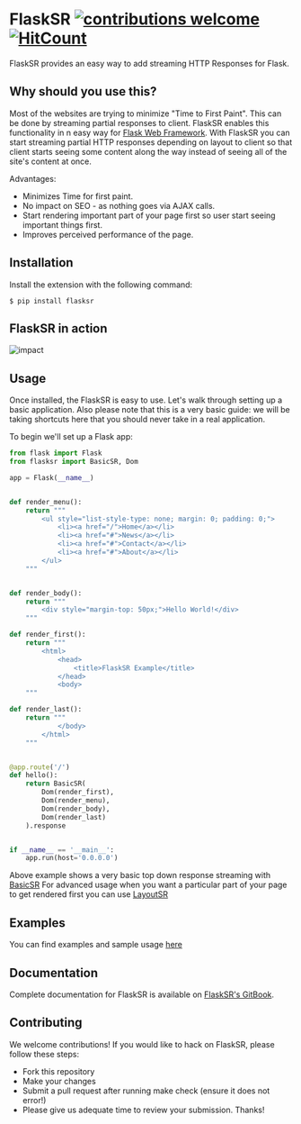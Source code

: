 # FlaskSR [![contributions welcome](https://img.shields.io/badge/contributions-welcome-brightgreen.svg?style=flat)](https://github.com/dwyl/esta/issues) [![HitCount](https://hitt.herokuapp.com/{username||org}/{project-name}.svg)](https://github.com/{username||org}/{project-name})


FlaskSR provides an easy way to add streaming HTTP Responses for Flask.

## Why should you use this?

Most of the websites are trying to minimize "Time to First Paint". This can be done by streaming partial responses to client. FlaskSR enables this functionality in n easy way for [Flask Web Framework](http://flask.pocoo.org/). With FlaskSR you can start streaming partial HTTP responses depending on layout to client so that client starts seeing some content along the way instead of seeing all of the site's content at once.

Advantages:
 - Minimizes Time for first paint.
 - No impact on SEO - as nothing goes via AJAX calls.
 - Start rendering important part of your page first so user start seeing important things first.
 - Improves perceived performance of the page.

## Installation
Install the extension with the following command:

```
$ pip install flasksr
```

## FlaskSR in action
![impact](https://cloud.githubusercontent.com/assets/4745789/19834915/7354d69a-9e9a-11e6-8ab6-b7b95146a25c.gif)

## Usage
Once installed, the FlaskSR is easy to use. Let's walk through setting up a basic application. Also please note that this is a very basic guide: we will be taking shortcuts here that you should never take in a real application.

To begin we'll set up a Flask app:

```py
from flask import Flask
from flasksr import BasicSR, Dom

app = Flask(__name__)


def render_menu():
    return """
        <ul style="list-style-type: none; margin: 0; padding: 0;">
            <li><a href="/">Home</a></li>
            <li><a href="#">News</a></li>
            <li><a href="#">Contact</a></li>
            <li><a href="#">About</a></li>
        </ul>
    """


def render_body():
    return """
        <div style="margin-top: 50px;">Hello World!</div>
    """

def render_first():
    return """
        <html>
            <head>
                <title>FlaskSR Example</title>
            </head>
            <body>
    """

def render_last():
    return """
            </body>
        </html>
    """


@app.route('/')
def hello():
    return BasicSR(
        Dom(render_first),
        Dom(render_menu),
        Dom(render_body),
        Dom(render_last)
    ).response


if __name__ == '__main__':
    app.run(host='0.0.0.0')
```

Above example shows a very basic top down response streaming with [BasicSR](https://arpitbbhayani.gitbooks.io/flasksr/content/sr/basicsr.html) For advanced usage when you want a particular part of your page to get rendered first you can use [LayoutSR](https://arpitbbhayani.gitbooks.io/flasksr/content/sr/layoutsr.html)

## Examples
You can find examples and sample usage [here](https://github.com/arpitbbhayani/flasksr/tree/master/examples)

## Documentation

Complete documentation for FlaskSR is available on [FlaskSR's GitBook](https://arpitbbhayani.gitbooks.io/flasksr/).

## Contributing

We welcome contributions! If you would like to hack on FlaskSR, please follow these steps:

 - Fork this repository
 - Make your changes
 - Submit a pull request after running make check (ensure it does not error!)
 - Please give us adequate time to review your submission. Thanks!
